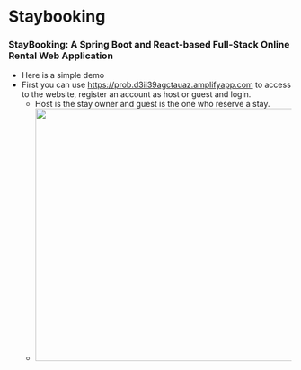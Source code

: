 # Staybooking
### StayBooking: A Spring Boot and React-based Full-Stack Online Rental Web Application 

* Here is a simple demo
* First you can use https://prob.d3ii39agctauaz.amplifyapp.com to access to the website, register an account as host or guest and login.
  * Host is the stay owner and guest is the one who reserve a stay. 
  * <img src="https://github.com/Larry-Wendy/StayBooking/blob/main/gif/login.gif" width="700" height="450"/>
